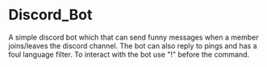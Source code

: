 # Discord_Bot

A simple discord bot which that can send funny messages when a member joins/leaves the discord channel. The bot can also reply to pings and has a foul language filter. To interact with the  bot use "!" before the command.
